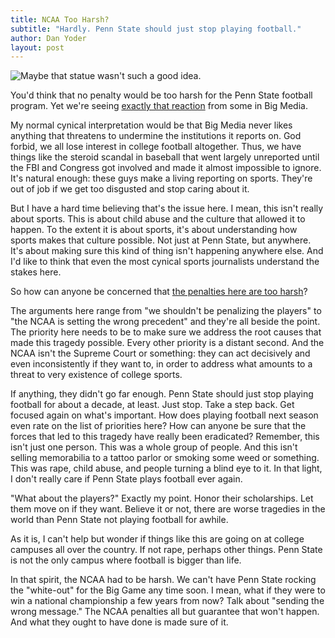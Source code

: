 ```yaml
---
title: NCAA Too Harsh?
subtitle: "Hardly. Penn State should just stop playing football."
author: Dan Yoder
layout: post
---
```


![Maybe that statue wasn't such a good idea.][statue-removal]

You'd think that no penalty would be too harsh for the Penn State football program. Yet we're seeing [exactly that reaction][rosenberg] from some in Big Media.

My normal cynical interpretation would be that Big Media never likes anything that threatens to undermine the institutions it reports on. God forbid, we all lose interest in college football altogether. <!-- more -->Thus, we have things like the steroid scandal in baseball that went largely unreported until the FBI and Congress got involved and made it almost impossible to ignore. It's natural enough: these guys make a living reporting on sports. They're out of job if we get too disgusted and stop caring about it.

But I have a hard time believing that's the issue here. I mean, this isn't really about sports. This is about child abuse and the culture that allowed it to happen. To the extent it is about sports, it's about understanding how sports makes that culture possible. Not just at Penn State, but anywhere. It's about making sure this kind of thing isn't happening anywhere else. And I'd like to think that even the most cynical sports journalists understand the stakes here.

So how can anyone be concerned that [the penalties here are too harsh][mandel]?

The arguments here range from "we shouldn't be penalizing the players" to "the NCAA is setting the wrong precedent" and they're all beside the point. The priority here needs to be to make sure we address the root causes that made this tragedy possible. Every other priority is a distant second. And the NCAA isn't the Supreme Court or something: they can act decisively and even inconsistently if they want to, in order to address what amounts to a threat to very existence of college sports.

If anything, they didn't go far enough. Penn State should just stop playing football for about a decade, at least. Just stop. Take a step back. Get focused again on what's important. How does playing football next season even rate on the list of priorities here? How can anyone be sure that the forces that led to this tragedy have really been eradicated? Remember, this isn't just one person. This was a whole group of people. And this isn't selling memorabilia to a tattoo parlor or smoking some weed or something. This was rape, child abuse, and people turning a blind eye to it. In that light, I don't really care if Penn State plays football ever again.

"What about the players?" Exactly my point. Honor their scholarships. Let them move on if they want. Believe it or not, there are worse tragedies in the world than Penn State not playing football for awhile.

As it is, I can't help but wonder if things like this are going on at college campuses all over the country. If not rape, perhaps other things. Penn State is not the only campus where football is bigger than life.

In that spirit, the NCAA had to be harsh. We can't have Penn State rocking the "white-out" for the Big Game any time soon. I mean, what if they were to win a national championship a few years from now? Talk about "sending the wrong message." The NCAA penalties all but guarantee that won't happen. And what they ought to have done is made sure of it.

[statue-removal]:http://farm9.staticflickr.com/8158/7628333380_b839ed0658.jpg "Maybe that statue wasn't such a good idea."

[rosenberg]:http://sportsillustrated.cnn.com/2012/writers/michael_rosenberg/07/23/penn-state-ncaa-sanctions-mark-emmert/index.html
[mandel]:http://sportsillustrated.cnn.com/2012/writers/stewart_mandel/07/23/penn-state-ncaa-sanctions/index.html
